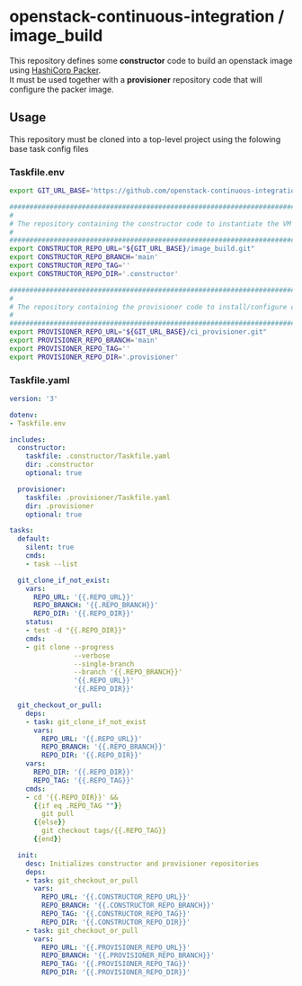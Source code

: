 # openstack-continuous-integration / image_build

This repository defines some **constructor** code to build an openstack image using [HashiCorp Packer](https://www.packer.io/).  
It must be used together with a **provisioner** repository code that will configure the packer image.

## Usage

This repository must be cloned into a top-level project using the folowing base task config files

### Taskfile.env
```bash
export GIT_URL_BASE='https://github.com/openstack-continuous-integration'

#############################################################################
#
# The repository containing the constructor code to instantiate the VM
#
#############################################################################
export CONSTRUCTOR_REPO_URL="${GIT_URL_BASE}/image_build.git"
export CONSTRUCTOR_REPO_BRANCH='main'
export CONSTRUCTOR_REPO_TAG=''
export CONSTRUCTOR_REPO_DIR='.constructor'

#############################################################################
#
# The repository containing the provisioner code to install/configure ci instance
#
#############################################################################
export PROVISIONER_REPO_URL="${GIT_URL_BASE}/ci_provisioner.git"
export PROVISIONER_REPO_BRANCH='main'
export PROVISIONER_REPO_TAG=''
export PROVISIONER_REPO_DIR='.provisioner'
```

### Taskfile.yaml

```yaml
version: '3'

dotenv:
- Taskfile.env

includes:
  constructor:
    taskfile: .constructor/Taskfile.yaml
    dir: .constructor
    optional: true

  provisioner:
    taskfile: .provisioner/Taskfile.yaml
    dir: .provisioner
    optional: true

tasks:
  default:
    silent: true
    cmds:
    - task --list

  git_clone_if_not_exist:
    vars:
      REPO_URL: '{{.REPO_URL}}'
      REPO_BRANCH: '{{.REPO_BRANCH}}'
      REPO_DIR: '{{.REPO_DIR}}'
    status:
    - test -d "{{.REPO_DIR}}"
    cmds:
    - git clone --progress
                --verbose
                --single-branch
                --branch '{{.REPO_BRANCH}}'
                '{{.REPO_URL}}'
                '{{.REPO_DIR}}'

  git_checkout_or_pull:
    deps:
    - task: git_clone_if_not_exist
      vars:
        REPO_URL: '{{.REPO_URL}}'
        REPO_BRANCH: '{{.REPO_BRANCH}}'
        REPO_DIR: '{{.REPO_DIR}}'
    vars:
      REPO_DIR: '{{.REPO_DIR}}'
      REPO_TAG: '{{.REPO_TAG}}'
    cmds:
    - cd '{{.REPO_DIR}}' &&
      {{if eq .REPO_TAG ""}}
        git pull
      {{else}}
        git checkout tags/{{.REPO_TAG}}
      {{end}}

  init:
    desc: Initializes constructor and provisioner repositories
    deps:
    - task: git_checkout_or_pull
      vars:
        REPO_URL: '{{.CONSTRUCTOR_REPO_URL}}'
        REPO_BRANCH: '{{.CONSTRUCTOR_REPO_BRANCH}}'
        REPO_TAG: '{{.CONSTRUCTOR_REPO_TAG}}'
        REPO_DIR: '{{.CONSTRUCTOR_REPO_DIR}}'
    - task: git_checkout_or_pull
      vars:
        REPO_URL: '{{.PROVISIONER_REPO_URL}}'
        REPO_BRANCH: '{{.PROVISIONER_REPO_BRANCH}}'
        REPO_TAG: '{{.PROVISIONER_REPO_TAG}}'
        REPO_DIR: '{{.PROVISIONER_REPO_DIR}}'
```
